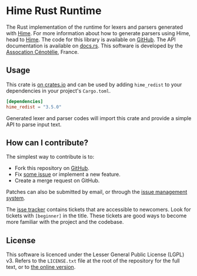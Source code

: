 # Hime Rust Runtime #

The Rust implementation of the runtime for lexers and parsers generated with [Hime](https://github.com/cenotelie/hime).
For more information about how to generate parsers using Hime, head to [Hime](https://cenotelie.fr/projects/hime).
The code for this library is available on [GitHub](https://github.com/cenotelie/hime).
The API documentation is available on [docs.rs](https://docs.rs/hime_redist/3.5.0/hime_redist/).
This software is developed by the [Assocation Cénotélie](https://cenotelie.fr/), France.

## Usage ##

This crate is [on crates.io](https://crates.io/crates/hime_redist) and can be
used by adding `hime_redist` to your dependencies in your project's `Cargo.toml`.

```toml
[dependencies]
hime_redist = "3.5.0"
```

Generated lexer and parser codes will import this crate and provide a simple API to parse input text.

## How can I contribute? ##

The simplest way to contribute is to:

* Fork this repository on [GitHub](https://github.com/cenotelie/hime).
* Fix [some issue](https://github.com/cenotelie/hime/issues?status=new&status=open) or implement a new feature.
* Create a merge request on GitHub.

Patches can also be submitted by email, or through the [issue management system](https://github.com/cenotelie/hime/issues).

The [isse tracker](https://github.com/cenotelie/hime/issues) contains tickets that are accessible to newcomers. Look for tickets with `[beginner]` in the title. These tickets are good ways to become more familiar with the project and the codebase.

## License ##

This software is licenced under the Lesser General Public License (LGPL) v3.
Refers to the `LICENSE.txt` file at the root of the repository for the full text, or to [the online version](http://www.gnu.org/licenses/lgpl-3.0.html).